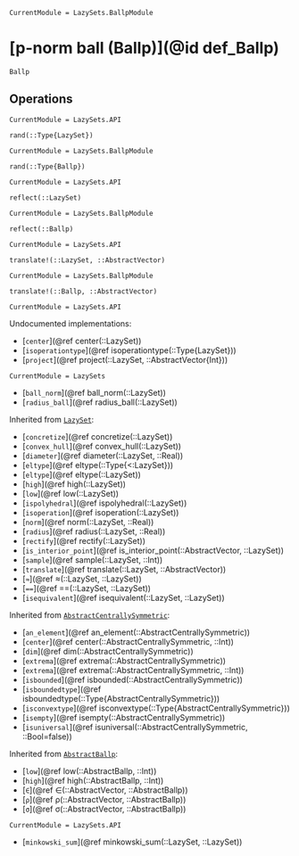 ```@meta
CurrentModule = LazySets.BallpModule
```

# [p-norm ball (Ballp)](@id def_Ballp)

```@docs
Ballp
```

## Operations

```@meta
CurrentModule = LazySets.API
```
```@docs; canonical=false
rand(::Type{LazySet})
```
```@meta
CurrentModule = LazySets.BallpModule
```
```@docs
rand(::Type{Ballp})
```
```@meta
CurrentModule = LazySets.API
```
```@docs; canonical=false
reflect(::LazySet)
```
```@meta
CurrentModule = LazySets.BallpModule
```
```@docs
reflect(::Ballp)
```
```@meta
CurrentModule = LazySets.API
```
```@docs; canonical=false
translate!(::LazySet, ::AbstractVector)
```
```@meta
CurrentModule = LazySets.BallpModule
```
```@docs
translate!(::Ballp, ::AbstractVector)
```

```@meta
CurrentModule = LazySets.API
```

Undocumented implementations:
* [`center`](@ref center(::LazySet))
* [`isoperationtype`](@ref isoperationtype(::Type{LazySet}))
* [`project`](@ref project(::LazySet, ::AbstractVector{Int}))
```@meta
CurrentModule = LazySets
```
* [`ball_norm`](@ref ball_norm(::LazySet))
* [`radius_ball`](@ref radius_ball(::LazySet))

Inherited from [`LazySet`](@ref):
* [`concretize`](@ref concretize(::LazySet))
* [`convex_hull`](@ref convex_hull(::LazySet))
* [`diameter`](@ref diameter(::LazySet, ::Real))
* [`eltype`](@ref eltype(::Type{<:LazySet}))
* [`eltype`](@ref eltype(::LazySet))
* [`high`](@ref high(::LazySet))
* [`low`](@ref low(::LazySet))
* [`ispolyhedral`](@ref ispolyhedral(::LazySet))
* [`isoperation`](@ref isoperation(::LazySet))
* [`norm`](@ref norm(::LazySet, ::Real))
* [`radius`](@ref radius(::LazySet, ::Real))
* [`rectify`](@ref rectify(::LazySet))
* [`is_interior_point`](@ref is_interior_point(::AbstractVector, ::LazySet))
* [`sample`](@ref sample(::LazySet, ::Int))
* [`translate`](@ref translate(::LazySet, ::AbstractVector))
* [`≈`](@ref ≈(::LazySet, ::LazySet))
* [`==`](@ref ==(::LazySet, ::LazySet))
* [`isequivalent`](@ref isequivalent(::LazySet, ::LazySet))

Inherited from [`AbstractCentrallySymmetric`](@ref):
* [`an_element`](@ref an_element(::AbstractCentrallySymmetric))
* [`center`](@ref center(::AbstractCentrallySymmetric, ::Int))
* [`dim`](@ref dim(::AbstractCentrallySymmetric))
* [`extrema`](@ref extrema(::AbstractCentrallySymmetric))
* [`extrema`](@ref extrema(::AbstractCentrallySymmetric, ::Int))
* [`isbounded`](@ref isbounded(::AbstractCentrallySymmetric))
* [`isboundedtype`](@ref isboundedtype(::Type{AbstractCentrallySymmetric}))
* [`isconvextype`](@ref isconvextype(::Type{AbstractCentrallySymmetric}))
* [`isempty`](@ref isempty(::AbstractCentrallySymmetric))
* [`isuniversal`](@ref isuniversal(::AbstractCentrallySymmetric, ::Bool=false))

Inherited from [`AbstractBallp`](@ref):
* [`low`](@ref low(::AbstractBallp, ::Int))
* [`high`](@ref high(::AbstractBallp, ::Int))
* [`∈`](@ref ∈(::AbstractVector, ::AbstractBallp))
* [`ρ`](@ref ρ(::AbstractVector, ::AbstractBallp))
* [`σ`](@ref σ(::AbstractVector, ::AbstractBallp))
```@meta
CurrentModule = LazySets.API
```
* [`minkowski_sum`](@ref minkowski_sum(::LazySet, ::LazySet))

